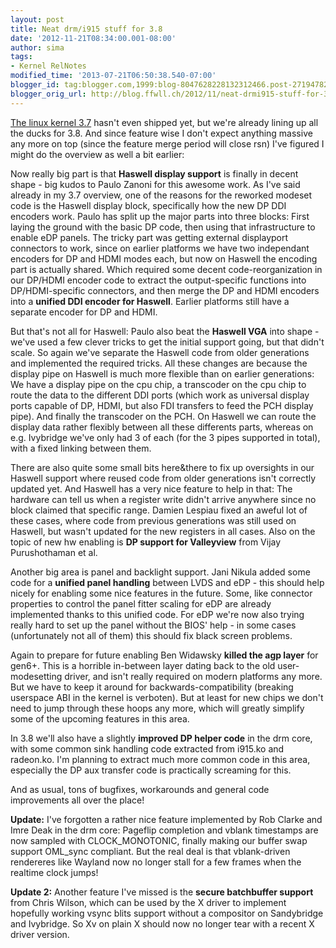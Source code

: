 ```yaml
---
layout: post
title: Neat drm/i915 stuff for 3.8
date: '2012-11-21T08:34:00.001-08:00'
author: sima
tags:
- Kernel RelNotes
modified_time: '2013-07-21T06:50:38.540-07:00'
blogger_id: tag:blogger.com,1999:blog-8047628228132312466.post-2719478283665178832
blogger_orig_url: http://blog.ffwll.ch/2012/11/neat-drmi915-stuff-for-38.html
---
```



[The linux kernel 3.7](/2012/10/neat-drmi915-stuff-for-37.html) hasn't even shipped yet, but we're already lining up all the ducks for 3.8. And since feature wise I don't expect anything massive any more on top (since the feature merge period will close rsn) I've figured I might do the overview as well a bit earlier: 

<!--more-->

Now really big part is that <b>Haswell display support</b> is finally in decent shape - big kudos to Paulo Zanoni for this awesome work. As I've said already in my 3.7 overview, one of the reasons for the reworked modeset code is the Haswell display block, specifically how the new DP DDI encoders work. Paulo has split up the major parts into three blocks: First laying the ground with the basic DP code, then using that infrastructure to enable eDP panels. The tricky part was getting external displayport connectors to work, since on earlier platforms we have two independant encoders for DP and HDMI modes each, but now on Haswell the encoding part is actually shared. Which required some decent code-reorganization in our DP/HDMI encoder code to extract the output-specific functions into DP/HDMI-specific connectors, and then merge the DP and HDMI encoders into a <b>unified DDI encoder for Haswell</b>. Earlier platforms still have a separate encoder for DP and HDMI. 
 
But that's not all for Haswell: Paulo also beat the <b>Haswell VGA</b> into shape - we've used a few clever tricks to get the initial support going, but that didn't scale. So again we've separate the Haswell code from older generations and implemented the required tricks. All these changes are because the display pipe on Haswell is much more flexible than on earlier generations: We have a display pipe on the cpu chip, a transcoder on the cpu chip to route the data to the different DDI ports (which work as universal display ports capable of DP, HDMI, but also FDI transfers to feed the PCH display pipe). And finally the transcoder on the PCH. On Haswell we can route the display data rather flexibly between all these differents parts, whereas on e.g. Ivybridge we've only had 3 of each (for the 3 pipes supported in total), with a fixed linking between them. 
 
There are also quite some small bits here&there to fix up oversights in our Haswell support where reused code from older generations isn't correctly updated yet. And Haswell has a very nice feature to help in that: The hardware can tell us when a register write didn't arrive anywhere since no block claimed that specific range. Damien Lespiau fixed an aweful lot of these cases, where code from previous generations was still used on Haswell, but wasn't updated for the new registers in all cases. Also on the topic of new hw enabling is <b>DP support for Valleyview</b> from Vijay Purushothaman et al.  
 
Another big area is panel and backlight support. Jani Nikula added some code for a <b>unified panel handling</b> between LVDS and eDP - this should help nicely for enabling some nice features in the future. Some, like connector properties to control the panel fitter scaling for eDP are already implemented thanks to this unified code. For eDP we're now also trying really hard to set up the panel without the BIOS' help - in some cases (unfortunately not all of them) this should fix black screen problems.  
 
Again to prepare for future enabling Ben Widawsky <b>killed the agp layer</b> for gen6+. This is a horrible in-between layer dating back to the old user-modesetting driver, and isn't really required on modern platforms any more. But we have to keep it around for backwards-compatibility (breaking userspace ABI in the kernel is verboten). But at least for new chips we don't need to jump through these hoops any more, which will greatly simplify some of the upcoming features in this area. 
 
In 3.8 we'll also have a slightly <b>improved DP helper code</b> in the drm core, with some common sink handling code extracted from i915.ko and radeon.ko. I'm planning to extract much more common code in this area, especially the DP aux transfer code is practically screaming for this. 

And as usual, tons of bugfixes, workarounds and general code improvements all over the place!  

<b>Update:</b> I've forgotten a rather nice feature implemented by Rob Clarke and Imre Deak in the drm core: Pageflip completion and vblank timestamps are now sampled with CLOCK_MONOTONIC, finally making our buffer swap support OML_sync compliant. But the real deal is that vblank-driven rendereres like Wayland now no longer stall for a few frames when the realtime clock jumps!  
 
<b>Update 2:</b> Another feature I've missed is the <b>secure batchbuffer support</b> from Chris Wilson, which can be used by the X driver to implement hopefully working vsync blits support without a compositor on Sandybridge and Ivybridge. So Xv on plain X should now no longer tear with a recent X driver version. 
